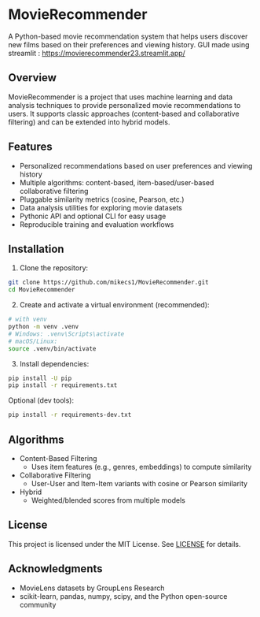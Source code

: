 # MovieRecommender

A Python-based movie recommendation system that helps users discover new films based on their preferences and viewing history.
GUI made using streamlit : https://movierecommender23.streamlit.app/


## Overview

MovieRecommender is a project that uses machine learning and data analysis techniques to provide personalized movie recommendations to users. It supports classic approaches (content-based and collaborative filtering) and can be extended into hybrid models.

## Features

- Personalized recommendations based on user preferences and viewing history
- Multiple algorithms: content-based, item-based/user-based collaborative filtering
- Pluggable similarity metrics (cosine, Pearson, etc.)
- Data analysis utilities for exploring movie datasets
- Pythonic API and optional CLI for easy usage
- Reproducible training and evaluation workflows


## Installation

1) Clone the repository:
```bash
git clone https://github.com/mikecs1/MovieRecommender.git
cd MovieRecommender
```

2) Create and activate a virtual environment (recommended):
```bash
# with venv
python -m venv .venv
# Windows: .venv\Scripts\activate
# macOS/Linux:
source .venv/bin/activate
```

3) Install dependencies:
```bash
pip install -U pip
pip install -r requirements.txt
```

Optional (dev tools):
```bash
pip install -r requirements-dev.txt
```

## Algorithms

- Content-Based Filtering
  - Uses item features (e.g., genres, embeddings) to compute similarity
- Collaborative Filtering
  - User-User and Item-Item variants with cosine or Pearson similarity
- Hybrid
  - Weighted/blended scores from multiple models

## License

This project is licensed under the MIT License. See [LICENSE](LICENSE) for details.

## Acknowledgments

- MovieLens datasets by GroupLens Research
- scikit-learn, pandas, numpy, scipy, and the Python open-source community
